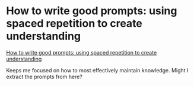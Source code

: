 # How to write good prompts: using spaced repetition to create understanding
[How to write good prompts: using spaced repetition to create understanding](https://andymatuschak.org/prompts/)

Keeps me focused on how to most effectively maintain knowledge. Might I extract the prompts from here? 

<!-- #readable -->

<!-- {BearID:4B733E2C-BE6F-44C4-B945-22ED65B3A8B4-47725-000004DB5D725E72} -->
